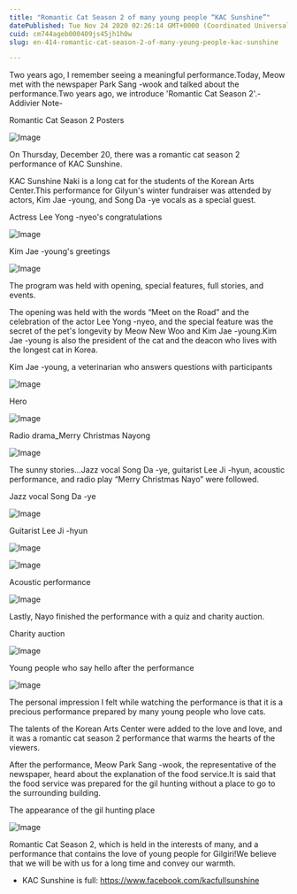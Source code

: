 ```yaml
---
title: "Romantic Cat Season 2 of many young people “KAC Sunshine”"
datePublished: Tue Nov 24 2020 02:26:14 GMT+0000 (Coordinated Universal Time)
cuid: cm744ageb000409js45jh1h0w
slug: en-414-romantic-cat-season-2-of-many-young-people-kac-sunshine

---
```



Two years ago, I remember seeing a meaningful performance.Today, Meow met with the newspaper Park Sang -wook and talked about the performance.Two years ago, we introduce 'Romantic Cat Season 2'.-Addivier Note-

Romantic Cat Season 2 Posters

![Image](https://cdn.hashnode.com/res/hashnode/image/upload/v1739498127498/20e74233-c4e6-4f17-a27e-140deef666e7.png)

On Thursday, December 20, there was a romantic cat season 2 performance of KAC Sunshine.

KAC Sunshine Naki is a long cat for the students of the Korean Arts Center.This performance for Gilyun's winter fundraiser was attended by actors, Kim Jae -young, and Song Da -ye vocals as a special guest.

Actress Lee Yong -nyeo's congratulations

![Image](https://cdn.hashnode.com/res/hashnode/image/upload/v1739498130380/43a98cb4-356a-4147-909c-d5d2b3f85add.jpeg)

Kim Jae -young's greetings

![Image](https://cdn.hashnode.com/res/hashnode/image/upload/v1739498133485/fb831c16-2148-466a-b769-02e6172fa821.jpeg)

The program was held with opening, special features, full stories, and events.

The opening was held with the words “Meet on the Road” and the celebration of the actor Lee Yong -nyeo, and the special feature was the secret of the pet's longevity by Meow New Woo and Kim Jae -young.Kim Jae -young is also the president of the cat and the deacon who lives with the longest cat in Korea.

Kim Jae -young, a veterinarian who answers questions with participants

![Image](https://cdn.hashnode.com/res/hashnode/image/upload/v1739498135334/5b91bc30-ca73-4853-a9ea-62d7739876f9.jpeg)

Hero

![Image](https://cdn.hashnode.com/res/hashnode/image/upload/v1739498137559/39564c2c-8ea8-4bab-964d-7b265e368a51.jpeg)

Radio drama_Merry Christmas Nayong

![Image](https://cdn.hashnode.com/res/hashnode/image/upload/v1739498139777/3f17ceef-44bd-4a48-a373-614804a1ca3d.jpeg)

The sunny stories…Jazz vocal Song Da -ye, guitarist Lee Ji -hyun, acoustic performance, and radio play “Merry Christmas Nayo” were followed.

Jazz vocal Song Da -ye

![Image](https://cdn.hashnode.com/res/hashnode/image/upload/v1739498141927/d1b92258-3830-4284-bb99-6b1b230f3930.jpeg)

Guitarist Lee Ji -hyun

![Image](https://cdn.hashnode.com/res/hashnode/image/upload/v1739498144210/b6188a63-df76-48b6-bc3f-b74b144ba94a.jpeg)

![Image](https://cdn.hashnode.com/res/hashnode/image/upload/v1739498146487/b95418e8-13da-4fe0-93e6-7f5e104b54fe.jpeg)

Acoustic performance

![Image](https://cdn.hashnode.com/res/hashnode/image/upload/v1739498149385/3dc48083-3580-4f2f-9edc-d9ea9d7778c6.jpeg)

Lastly, Nayo finished the performance with a quiz and charity auction.

Charity auction

![Image](https://cdn.hashnode.com/res/hashnode/image/upload/v1739498151405/2fe328ad-4646-4a05-aa4e-4d5179fa180b.jpeg)

Young people who say hello after the performance

![Image](https://cdn.hashnode.com/res/hashnode/image/upload/v1739498153142/31ea213d-0c3c-4834-8dcc-e124568597ec.jpeg)

The personal impression I felt while watching the performance is that it is a precious performance prepared by many young people who love cats.

The talents of the Korean Arts Center were added to the love and love, and it was a romantic cat season 2 performance that warms the hearts of the viewers.

After the performance, Meow Park Sang -wook, the representative of the newspaper, heard about the explanation of the food service.It is said that the food service was prepared for the gil hunting without a place to go to the surrounding building.

The appearance of the gil hunting place

![Image](https://cdn.hashnode.com/res/hashnode/image/upload/v1739498155393/ba145365-2193-4122-883c-3d725a4e57d9.jpeg)

Romantic Cat Season 2, which is held in the interests of many, and a performance that contains the love of young people for Gilgiri!We believe that we will be with us for a long time and convey our warmth.

- KAC Sunshine is full: https://www.facebook.com/kacfullsunshine